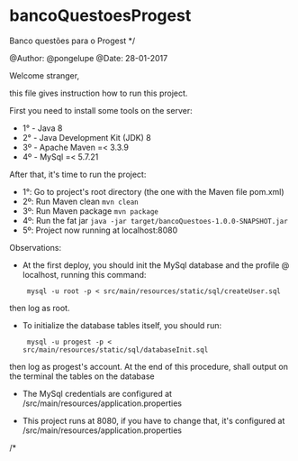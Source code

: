 # bancoQuestoesProgest
Banco questões para o Progest
*/

@Author: @pongelupe
@Date: 28-01-2017

Welcome stranger,

this file gives instruction how to run this project.

First you need to install some tools on the server:

-	1° - Java 8
-	2° - Java Development Kit (JDK) 8 
-	3º - Apache Maven =< 3.3.9
-	4º - MySql =< 5.7.21  

After that, it's time to run the project:

-	1°: Go to project's root directory (the one with the Maven file pom.xml)
-	2º: Run Maven clean
		```
		mvn clean
		```
-	3º: Run Maven package
		```
		mvn package
		```
-	4º: Run the fat jar
		```
		java -jar target/bancoQuestoes-1.0.0-SNAPSHOT.jar
		```
-	5º: Project now running at localhost:8080


Observations:

- At the first deploy, you should init the MySql database and the profile @ localhost, running this command:
	```
	 mysql -u root -p < src/main/resources/static/sql/createUser.sql
	```
then log as root.

- To initialize the database tables itself, you should run:
	```
	 mysql -u progest -p < src/main/resources/static/sql/databaseInit.sql
	```
then log as progest's account. At the end of this procedure, shall output on the terminal the tables on the database

- The MySql credentials are configured at
	/src/main/resources/application.properties

- This project runs at 8080, if you have to change that, it's configured at /src/main/resources/application.properties

/*
